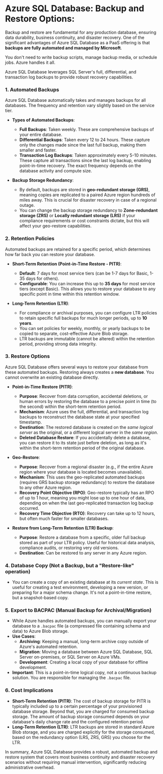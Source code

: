 # Azure SQL Database: Backup and Restore Options:

Backup and restore are fundamental for any production database, ensuring data durability, business continuity, and disaster recovery. One of the significant advantages of Azure SQL Database as a PaaS offering is that **backups are fully automated and managed by Microsoft**.

You don't need to write backup scripts, manage backup media, or schedule jobs. Azure handles it all.

Azure SQL Database leverages SQL Server's full, differential, and transaction log backups to provide robust recovery capabilities.

### 1. Automated Backups

Azure SQL Database automatically takes and manages backups for all databases. The frequency and retention vary slightly based on the service tier.

* **Types of Automated Backups**:
    * **Full Backups**: Taken weekly. These are comprehensive backups of your entire database.
    * **Differential Backups**: Taken every 12 to 24 hours. These capture only the changes made since the last full backup, making them smaller and faster.
    * **Transaction Log Backups**: Taken approximately every 5-10 minutes. These capture all transactions since the last log backup, enabling point-in-time recovery. The exact frequency depends on the database activity and compute size.

* **Backup Storage Redundancy**:
    * By default, backups are stored in **geo-redundant storage (GRS)**, meaning copies are replicated to a paired Azure region hundreds of miles away. This is crucial for disaster recovery in case of a regional outage.
    * You can change the backup storage redundancy to **Zone-redundant storage (ZRS)** or **Locally redundant storage (LRS)** if your compliance requirements or cost constraints dictate, but this will affect your geo-restore capabilities.

### 2. Retention Policies

Automated backups are retained for a specific period, which determines how far back you can restore your database.

* **Short-Term Retention (Point-in-Time Restore - PITR)**:
    * **Default**: 7 days for most service tiers (can be 1-7 days for Basic, 1-35 days for others).
    * **Configurable**: You can increase this up to **35 days** for most service tiers (except Basic). This allows you to restore your database to any specific point in time within this retention window.

* **Long-Term Retention (LTR)**:
    * For compliance or archival purposes, you can configure LTR policies to retain specific full backups for much longer periods, up to **10 years**.
    * You can set policies for weekly, monthly, or yearly backups to be copied to separate, cost-effective Azure Blob storage.
    * LTR backups are immutable (cannot be altered) within the retention period, providing strong data integrity.

### 3. Restore Options

Azure SQL Database offers several ways to restore your database from these automated backups. Restoring always creates a **new database**. You cannot overwrite an existing database directly.

* **Point-in-Time Restore (PITR)**:
    * **Purpose**: Recover from data corruption, accidental deletions, or human errors by restoring the database to a precise point in time (to the second) within the short-term retention period.
    * **Mechanism**: Azure uses the full, differential, and transaction log backups to reconstruct the database state at your specified timestamp.
    * **Destination**: The restored database is created on the *same logical server* as the original, or a different logical server in the *same region*.
    * **Deleted Database Restore**: If you accidentally delete a database, you can restore it to its state just before deletion, as long as it's within the short-term retention period of the original database.

* **Geo-Restore**:
    * **Purpose**: Recover from a regional disaster (e.g., if the entire Azure region where your database is located becomes unavailable).
    * **Mechanism**: This uses the geo-replicated automated backups (requires GRS backup storage redundancy) to restore the database to any other Azure region.
    * **Recovery Point Objective (RPO)**: Geo-restore typically has an RPO of up to 1 hour, meaning you might lose up to one hour of data, depending on when the last geo-replicated transaction log backup occurred.
    * **Recovery Time Objective (RTO)**: Recovery can take up to 12 hours, but often much faster for smaller databases.

* **Restore from Long-Term Retention (LTR) Backup**:
    * **Purpose**: Restore a database from a specific, older full backup stored as part of your LTR policy. Useful for historical data analysis, compliance audits, or restoring very old versions.
    * **Destination**: Can be restored to any server in any Azure region.

### 4. Database Copy (Not a Backup, but a "Restore-like" operation)

* You can create a copy of an existing database at its *current state*. This is useful for creating a test environment, developing a new version, or preparing for a major schema change. It's not a point-in-time restore, but a snapshot-based copy.

### 5. Export to BACPAC (Manual Backup for Archival/Migration)

* While Azure handles automated backups, you can manually export your database to a `.bacpac` file (a compressed file containing schema and data) to Azure Blob storage.
* **Use Cases**:
    * **Archiving**: Keeping a manual, long-term archive copy outside of Azure's automated retention.
    * **Migration**: Moving a database between Azure SQL Database, SQL Server on-premises, or SQL Server on Azure VMs.
    * **Development**: Creating a local copy of your database for offline development.
* **Important**: This is a point-in-time logical copy, not a continuous backup solution. You are responsible for managing the `.bacpac` file.

### 6. Cost Implications

* **Short-Term Retention (PITR)**: The cost of backup storage for PITR is typically included up to a certain percentage of your provisioned database storage. Beyond that, you are charged for consumed backup storage. The amount of backup storage consumed depends on your database's daily change rate and the configured retention period.
* **Long-Term Retention (LTR)**: LTR backups are stored in standard Azure Blob storage, and you are charged explicitly for the storage consumed, based on the redundancy option (LRS, ZRS, GRS) you choose for the LTR.

In summary, Azure SQL Database provides a robust, automated backup and restore system that covers most business continuity and disaster recovery scenarios without requiring manual intervention, significantly reducing administrative overhead.